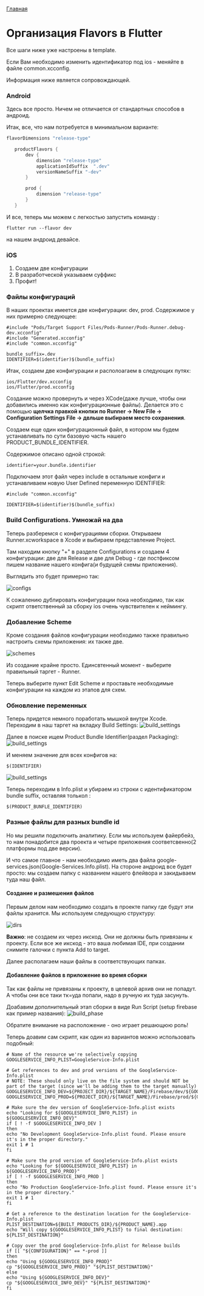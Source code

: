[Главная](../main.md)

# Организация  Flavors в  Flutter

Все шаги ниже уже настроены в template.

Если Вам необходимо изменить идентификатор под ios - меняйте в файле common.xcconfig.

Информация ниже является сопровождающей. 

### Android

 Здесь все просто. Ничем не отличается от стандартных способов в андроид.

 Итак, все, что нам потребуется в минимальном варианте:

 ```groovy
 flavorDimensions "release-type"

    productFlavors {
        dev {
            dimension "release-type"
            applicationIdSuffix  ".dev"
            versionNameSuffix "-dev"
        }

        prod {
            dimension "release-type"
        }
    }
```

И все, теперь мы можем с легкостью запустить команду :
```
flutter run --flavor dev
```
на нашем андроид девайсе.

### iOS

1. Создаем две конфигурации
1. В разработческой указываем суффикс
1. Профит!


### Файлы конфигураций

В наших проектах имеется две конфигурации: dev, prod.
Содержимое у них примерно следующее:

```с
#include "Pods/Target Support Files/Pods-Runner/Pods-Runner.debug-dev.xcconfig"
#include "Generated.xcconfig"
#include "common.xcconfig"

bundle_suffix=.dev
IDENTIFIER=$(identifier)$(bundle_suffix)
```

Итак, создаем две конфигурации и располоагаем в следующих путях:
```
ios/Flutter/dev.xcconfig
ios/Flutter/prod.xcconfig
```

Создание можно провернуть и через XCode(даже лучше, чтобы они добавились именно как конфигурационные файлы). 
Делается это с помощью **щелчка правкой кнопки по Runner -> New File -> Configuration Settings File -> двльше выбираем место сохранения**.

Создаем еще один конфигурационный файл, в котором мы будем устанавливать по сути базовую часть нашего PRODUCT_BUNDLE_IDENTIFIER.

Содержимое описано одной строкой:
```
identifier=your.bundle.identifier
```

Подключаем этот файл через include в остальные конфиги и устанавливаем новую User Defined переменную IDENTIFIER:
```
#include "common.xcconfig"

IDENTIFIER=$(identifier)$(bundle_suffix)
```

### Build Configurations. Умножай на два

Теперь разберемся с конфигурациями сборки. Открываем Runner.xcworkspace в Xcode и выбираем представление Project.

Там находим кнопку "+" в разделе Configurations и создаем 4 конфигурации: две для Release и две для Debug - где постфиксом пишем название нашего конфига(и будущей схемы приложения). 

Выглядить это будет примерно так:

![configs](./img/configs.png)

К сожалению дублировать конфигурации пока необходимо, так как скрипт ответственный за сборку ios очень чувствителен к неймингу.



### Добавление Scheme

Кроме создания файлов конфигурации необходимо также правильно настроить схемы приложения: их также две.

![schemes](./img/schemes.png)

Из создание крайне просто. Единсвтенный момент - выберите правильный таргет - Runner.

Теперь выберите пункт Edit Scheme и проставьте необходимые конфигурации на каждом из этапов для схем.

### Обновление переменных

Теперь придется немного поработать мышкой внутри Xcode. Переходим в наш таргет на вкладку Build Settings:
![build_settings](./img/bs_step1.png)

Далее в поиске ищем Product Bundle Identifier(раздел Packaging):
![build_settings](./img/bs_step2.png)

И меняем значение для всех конфигов на:
```
$(IDENTIFIER)
```

![build_settings](./img/bs_step3.png)

Теперь переходим в Info.plist и убираем из строки с идентификатором bundle suffix,  оставляя толькол :
```
$(PRODUCT_BUNFLE_IDENTIFIER)
```

### Разные файлы для разных bundle id

Но мы решили подключить аналитику. Если мы используем файербейз, то нам понадобится два проекта и четыре приложения соответсвенно(2 платформы под две версии).

И что самое главное - нам необходимо иметь два файла google-services.json(Google-Services.Info.plist). На стороне андроид все будет просто: мы создаем папку с названием нашего флейвора и закидываем туда наш файл.

#### Создание и размешения файлов

Первым делом нам необходимо создать в проекте папку где будут эти файлы хранится. Мы используем следующую структуру:

![dirs](./img/files_and_dirs.png)

**Важно**: не создаем их через икскод. Они не должны быть привязаны к проекту. Если все же икскод - это ваша любимая IDE, при создании снимите галочки с пункта Add to target.

Далее располагаем наши файлы в соответствующих папках.

#### Добавление файлов в приложение во время сборки

Так как файлы не привязаны к проекту, в целевой архив они не попадут. А чтобы они все таки тк=уда попали, надо в ручную их туда засунуть.

Доабавим дополнительный этап сборки в виде Run Script (setup firebase как пример названия):
 ![build_phase](./img/build_phase.png)

 Обратите внимание на расположение - оно играет решающюю роль!

 Теперь доавим сам скрипт, как один из вариантов можно использовать подобный:

 ```
 # Name of the resource we're selectively copying
GOOGLESERVICE_INFO_PLIST=GoogleService-Info.plist

# Get references to dev and prod versions of the GoogleService-Info.plist
# NOTE: These should only live on the file system and should NOT be part of the target (since we'll be adding them to the target manually)
GOOGLESERVICE_INFO_DEV=${PROJECT_DIR}/${TARGET_NAME}/Firebase/dev/${GOOGLESERVICE_INFO_PLIST}
GOOGLESERVICE_INFO_PROD=${PROJECT_DIR}/${TARGET_NAME}/Firebase/prod/${GOOGLESERVICE_INFO_PLIST}

# Make sure the dev version of GoogleService-Info.plist exists
echo "Looking for ${GOOGLESERVICE_INFO_PLIST} in ${GOOGLESERVICE_INFO_DEV}"
if [ ! -f $GOOGLESERVICE_INFO_DEV ]
then
echo "No Development GoogleService-Info.plist found. Please ensure it's in the proper directory."
exit 1 # 1
fi

# Make sure the prod version of GoogleService-Info.plist exists
echo "Looking for ${GOOGLESERVICE_INFO_PLIST} in ${GOOGLESERVICE_INFO_PROD}"
if [ ! -f $GOOGLESERVICE_INFO_PROD ]
then
echo "No Production GoogleService-Info.plist found. Please ensure it's in the proper directory."
exit 1 # 1
fi

# Get a reference to the destination location for the GoogleService-Info.plist
PLIST_DESTINATION=${BUILT_PRODUCTS_DIR}/${PRODUCT_NAME}.app
echo "Will copy ${GOOGLESERVICE_INFO_PLIST} to final destination: ${PLIST_DESTINATION}"

# Copy over the prod GoogleService-Info.plist for Release builds
if [[ "${CONFIGURATION}" == *-prod ]]
then
echo "Using ${GOOGLESERVICE_INFO_PROD}"
cp "${GOOGLESERVICE_INFO_PROD}" "${PLIST_DESTINATION}"
else
echo "Using ${GOOGLESERVICE_INFO_DEV}"
cp "${GOOGLESERVICE_INFO_DEV}" "${PLIST_DESTINATION}"
fi
```





